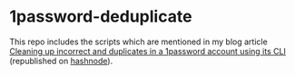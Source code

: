# 1password-deduplicate

This repo includes the scripts which are mentioned in my blog article [Cleaning up incorrect and duplicates in a 1password account using its CLI](https://saeedesmaili.com/delete-unwanted-and-duplicated-items-on-1password/) (republished on [hashnode](https://saeedesmaili.hashnode.dev/cleaning-up-incorrect-and-duplicates-in-a-1password-account-using-its-cli)).
